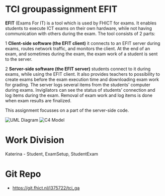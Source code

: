 # TCI groupassignment EFIT

**EFIT** (Exams For IT) is a tool which is used by FHICT for exams. It enables students to execute ICT exams on their own hardware, while not having communication with others during the exam.
The tool consists of 2 parts:

1 **Client-side software (the EFIT client)** it connects to an EFIT server during exams, routes network traffic, and monitors the client. At the end of an exam, and sometimes during the exam, the exam work of a student is sent to the server.

2 **Server-side software (the EFIT server)** students connect to it during exams, while using the EFIT client. It also provides teachers to possibility to create exams before the exam execution time and downloading exam work for grading. The server logs several items from the students’ computer during exams. Invigilators can see the status of students’ connection and log items during the exam. Removal of exam work and log items is done when exam results are finalized.

This assignment focusses on a part of the server-side code.

![UML Diagram](https://git.fhict.nl/I375722/tci_ga/blob/Katerina/TCI_GA_UML.png?raw=true)
![C4 Model](https://git.fhict.nl/I375722/tci_ga/blob/Katerina/TCI_C4.png?raw=true)

# Work Division

Katerina - Student, ExamSetup, StudentExam

# Git Repo
- https://git.fhict.nl/I375722/tci_ga
